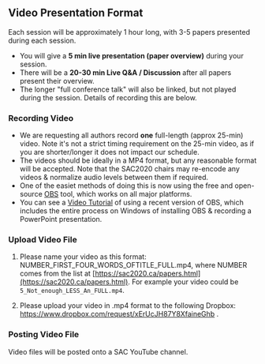 
## Video Presentation Format

Each session will be approximately 1 hour long, with 3-5 papers presented during each session.

* You will give a **5 min live presentation (paper overview)** during your session.
* There will be a **20-30 min Live Q&A / Discussion** after all papers present their overview.
* The longer "full conference talk" will also be linked, but not played during the session. Details of recording this are below.

### Recording Video

* We are requesting all authors record **one** full-length (approx 25-min) video. Note it's not a strict timing requirement on the 25-min video, as if you are shorter/longer it does not impact our schedule.
* The videos should be ideally in a MP4 format, but any reasonable format will be accepted. Note that the SAC2020 chairs may re-encode any videos & normalize audio levels between them if required.
* One of the easiet methods of doing this is now using the free and open-source [OBS](https://obsproject.com/) tool, which works on all major platforms.
* You can see a [Video Tutorial](https://www.youtube.com/watch?v=zTjVBlnEiNI) of using a recent version of OBS, which includes the entire process on Windows of installing OBS & recording a PowerPoint presentation.

### Upload Video File

1. Please name your video as this format: NUMBER_FIRST_FOUR_WORDS_OFTITLE_FULL.mp4, where NUMBER comes from the list at [https://sac2020.ca/papers.html](https://sac2020.ca/papers.html). For example your video could be `5_Not_enough_LESS_An_FULL.mp4`.

2. Please upload your video in .mp4 format to the following Dropbox: https://www.dropbox.com/request/xErUcJH87Y8XfaineGhb .

### Posting Video File

Video files will be posted onto a SAC YouTube channel.
